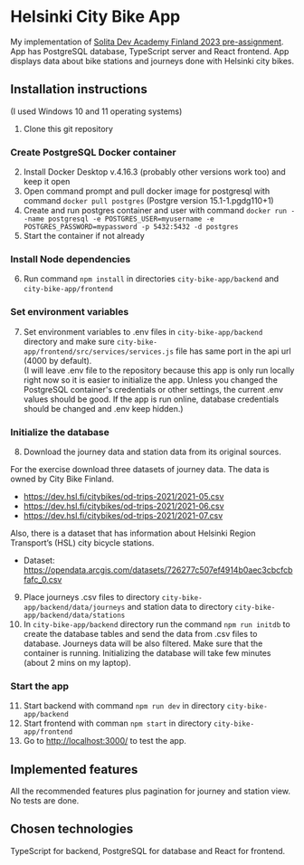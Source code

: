 # Helsinki City Bike App  

My implementation of [Solita Dev Academy Finland 2023 pre-assignment](https://github.com/solita/dev-academy-2023-exercise). App has PostgreSQL database, TypeScript server and React frontend. App displays data about bike stations and journeys done with Helsinki city bikes.   

## Installation instructions  

(I used Windows 10 and 11 operating systems)

1. Clone this git repository  

### Create PostgreSQL Docker container  

2. Install Docker Desktop v.4.16.3 (probably other versions work too) and keep it open
3. Open command prompt and pull docker image for postgresql with command `docker pull postgres` (Postgre version 
15.1-1.pgdg110+1)  
4. Create and run postgres container and user with command `docker run --name postgresql -e POSTGRES_USER=myusername -e POSTGRES_PASSWORD=mypassword -p 5432:5432 -d postgres`  
5. Start the container if not already  

### Install Node dependencies
6. Run command `npm install` in directories `city-bike-app/backend` and `city-bike-app/frontend`

### Set environment variables
7. Set environment variables to .env files in `city-bike-app/backend` directory and make sure `city-bike-app/frontend/src/services/services.js` file has same port in the api url (4000 by default).  
(I will leave .env file to the repository because this app is only run locally right now so it is easier to initialize the app. Unless you changed the PostgreSQL container's credentials or other settings, the current .env values should be good. If the app is run online, database credentials should be changed and .env keep hidden.)  

### Initialize the database
8. Download the journey data and station data from its original sources.  

For the exercise download three datasets of journey data. The data is owned by City Bike Finland.

* <https://dev.hsl.fi/citybikes/od-trips-2021/2021-05.csv>
* <https://dev.hsl.fi/citybikes/od-trips-2021/2021-06.csv>
* <https://dev.hsl.fi/citybikes/od-trips-2021/2021-07.csv>

Also, there is a dataset that has information about Helsinki Region Transport’s (HSL) city bicycle stations.

* Dataset: <https://opendata.arcgis.com/datasets/726277c507ef4914b0aec3cbcfcbfafc_0.csv>
9. Place journeys .csv files to directory `city-bike-app/backend/data/journeys` and station data to directory `city-bike-app/backend/data/stations`  
10. In `city-bike-app/backend` directory run the command `npm run initdb` to create the database tables and send the data from .csv files to database. Journeys data will be also filtered. Make sure that the container is running. Initializing the database will take few minutes (about 2 mins on my laptop).  

### Start the app
11. Start backend with command `npm run dev` in directory `city-bike-app/backend`   
12. Start frontend with comman `npm start` in directory `city-bike-app/frontend`  
13. Go to [http://localhost:3000/](http://localhost:3000/) to test the app.  

## Implemented features  

All the recommended features plus pagination for journey and station view. No tests are done.

## Chosen technologies

TypeScript for backend, PostgreSQL for database and React for frontend.   
